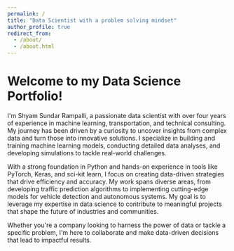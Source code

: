 ```yaml
---
permalink: /
title: "Data Scientist with a problem solving mindset"
author_profile: true
redirect_from: 
  - /about/
  - /about.html
---
```




Welcome to my Data Science Portfolio!
======
I'm Shyam Sundar Rampalli, a passionate data scientist with over four years of experience in machine learning, transportation, and technical consulting. My journey has been driven by a curiosity to uncover insights from complex data and turn those into innovative solutions. I specialize in building and training machine learning models, conducting detailed data analyses, and developing simulations to tackle real-world challenges.

With a strong foundation in Python and hands-on experience in tools like PyTorch, Keras, and sci-kit learn, I focus on creating data-driven strategies that drive efficiency and accuracy. My work spans diverse areas, from developing traffic prediction algorithms to implementing cutting-edge models for vehicle detection and autonomous systems. My goal is to leverage my expertise in data science to contribute to meaningful projects that shape the future of industries and communities.

Whether you're a company looking to harness the power of data or tackle a specific problem, I'm here to collaborate and make data-driven decisions that lead to impactful results.

